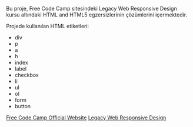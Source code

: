 Bu proje, Free Code Camp sitesindeki Legacy Web Responsive Design kursu altındaki HTML and HTML5 egzersizlerinin çözümlerini içermektedir. 

Projede kullanılan HTML etiketleri:
* div
* p
* a
* h
* index
* label
* checkbox 
* li
* ul
* ol
* form 
* button 

[Free Code Camp Official Website](www.freecodecamp.org)
[Legacy Web Responsive Design](https://www.freecodecamp.org/learn/responsive-web-design#basic-html-and-html5)

